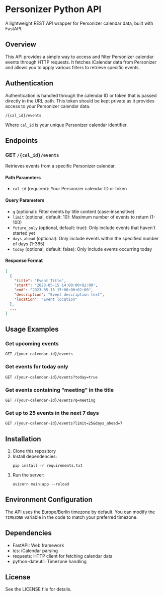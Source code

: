 # Personizer Python API

A lightweight REST API wrapper for Personizer calendar data, built with FastAPI.

## Overview

This API provides a simple way to access and filter Personizer calendar events through HTTP requests. It fetches iCalendar data from Personizer and allows you to apply various filters to retrieve specific events.

## Authentication

Authentication is handled through the calendar ID or token that is passed directly in the URL path. This token should be kept private as it provides access to your Personizer calendar data.

```
/{cal_id}/events
```

Where `cal_id` is your unique Personizer calendar identifier.

## Endpoints

### GET `/{cal_id}/events`

Retrieves events from a specific Personizer calendar.

#### Path Parameters

- `cal_id` (required): Your Personizer calendar ID or token

#### Query Parameters

- `q` (optional): Filter events by title content (case-insensitive)
- `limit` (optional, default: 10): Maximum number of events to return (1-100)
- `future_only` (optional, default: true): Only include events that haven't started yet
- `days_ahead` (optional): Only include events within the specified number of days (1-365)
- `today` (optional, default: false): Only include events occurring today

#### Response Format

```json
[
  {
    "title": "Event Title",
    "start": "2023-05-15 14:00:00+02:00",
    "end": "2023-05-15 15:00:00+02:00",
    "description": "Event description text",
    "location": "Event location"
  },
  ...
]
```

## Usage Examples

### Get upcoming events

```
GET /{your-calendar-id}/events
```

### Get events for today only

```
GET /{your-calendar-id}/events?today=true
```

### Get events containing "meeting" in the title

```
GET /{your-calendar-id}/events?q=meeting
```

### Get up to 25 events in the next 7 days

```
GET /{your-calendar-id}/events?limit=25&days_ahead=7
```

## Installation

1. Clone this repository
2. Install dependencies:
   ```
   pip install -r requirements.txt
   ```
3. Run the server:
   ```
   uvicorn main:app --reload
   ```

## Environment Configuration

The API uses the Europe/Berlin timezone by default. You can modify the `TIMEZONE` variable in the code to match your preferred timezone.

## Dependencies

- FastAPI: Web framework
- ics: iCalendar parsing
- requests: HTTP client for fetching calendar data
- python-dateutil: Timezone handling

## License

See the LICENSE file for details.